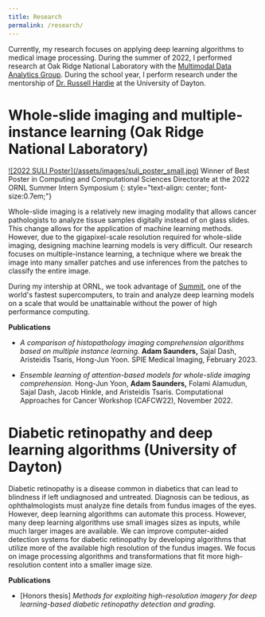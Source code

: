 ```yaml
---
title: Research
permalink: /research/
---
```


Currently, my research focuses on applying deep learning algorithms to medical image processing. During the summer of 2022, I performed research at Oak Ridge National Laboratory with the [Multimodal Data Analytics Group](https://www.ornl.gov/group/multimodal-data-analytics). During the school year, I perform research under the mentorship of [Dr. Russell Hardie](https://udayton.edu/directory/engineering/electrical_and_computer/hardie_russell.php) at the University of Dayton.

# Whole-slide imaging and multiple-instance learning (Oak Ridge National Laboratory)

<a href="/assets/pdf/suli_poster.pdf">
![2022 SULI Poster](/assets/images/suli_poster_small.jpg)</a> Winner of Best Poster in Computing and Computational Sciences Directorate at the 2022 ORNL Summer Intern Symposium 
{: style="text-align: center; font-size:0.7em;"}

Whole-slide imaging is a relatively new imaging modality that allows cancer pathologists to analyze tissue samples digitally instead of on glass slides. This change allows for the application of machine learning methods. However, due to the gigapixel-scale resolution required for whole-slide imaging, designing machine learning models is very difficult. Our research focuses on multiple-instance learning, a technique where we break the image into many smaller patches and use inferences from the patches to classify the entire image. 

During my intership at ORNL, we took advantage of [Summit](https://www.olcf.ornl.gov/summit/), one of the world's fastest supercomputers, to train and analyze deep learning models on a scale that would be unattainable without the power of high performance computing. 

**Publications**
* _A comparison of histopathology imaging comprehension algorithms based on multiple instance learning._ **Adam Saunders,** Sajal Dash, Aristeidis Tsaris, Hong-Jun Yoon. SPIE Medical Imaging, February 2023.

* _Ensemble learning of attention-based models for whole-slide imaging comprehension._ Hong-Jun Yoon, **Adam Saunders,** Folami Alamudun, Sajal Dash, Jacob Hinkle, and Aristeidis Tsaris. Computational Approaches for Cancer Workshop (CAFCW22), November 2022.

# Diabetic retinopathy and deep learning algorithms (University of Dayton)

Diabetic retinopathy is a disease common in diabetics that can lead to blindness if left undiagnosed and untreated. Diagnosis can be tedious, as ophthalmologists must analyze fine details from fundus images of the eyes. However, deep learning algorithms can automate this process. However, many deep learning algorithms use small images sizes as inputs, while much larger images are available. We can improve computer-aided detection systems for diabetic retinopathy by developing algorithms that utilize more of the available high resolution of the fundus images. We focus on image processing algorithms and transformations that fit more high-resolution content into a smaller image size.

**Publications**
* [Honors thesis] _Methods for exploiting high-resolution imagery for deep learning-based diabetic retinopathy detection and grading._